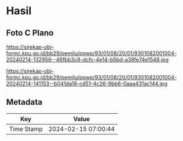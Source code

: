 # Hasil

## Foto C Plano

https://sirekap-obj-formc.kpu.go.id/bb29/pemilu/ppwp/93/01/08/20/01/9301082001004-20240214-132956--46fbb3c8-dcfc-4e14-b5bd-a38fe74e1548.jpg

https://sirekap-obj-formc.kpu.go.id/bb29/pemilu/ppwp/93/01/08/20/01/9301082001004-20240214-141153--b041da18-cd51-4c26-9bb6-0aaa431ac144.jpg


## Metadata

| Key        | Value               |
| ---------- | ------------------- |
| Time Stamp | 2024-02-15 07:00:44 |



